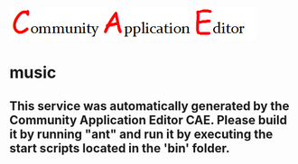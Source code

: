 ![CAE](https://github.com/CAE-Community-Application-Editor/microservice-128/blob/master/img/logo.png)  

music
===================


This service was automatically generated by the Community Application Editor CAE. Please build it by running "ant" and run it by executing the start scripts located in the 'bin' folder.
---------------
